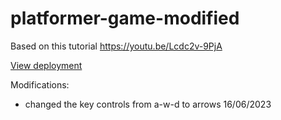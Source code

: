 # platformer-game-modified
Based on this tutorial https://youtu.be/Lcdc2v-9PjA

[View deployment](https://etrifonova.github.io/platformer-game-modified/)

Modifications:
* changed the key controls from a-w-d to arrows 16/06/2023
